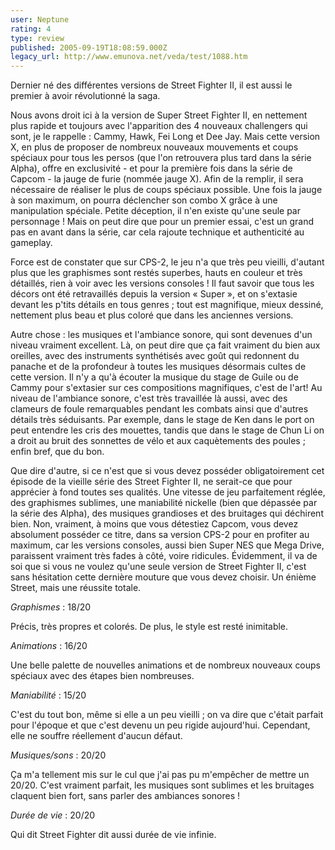```yaml
---
user: Neptune
rating: 4
type: review
published: 2005-09-19T18:08:59.000Z
legacy_url: http://www.emunova.net/veda/test/1088.htm
---
```

Dernier né des différentes versions de Street Fighter II, il est aussi le premier à avoir révolutionné la saga.  

  

Nous avons droit ici à la version de Super Street Fighter II, en nettement plus rapide et toujours avec l'apparition des 4 nouveaux challengers qui sont, je le rappelle : Cammy, Hawk, Fei Long et Dee Jay. Mais cette version X, en plus de proposer de nombreux nouveaux mouvements et coups spéciaux pour tous les persos (que l'on retrouvera plus tard dans la série Alpha), offre en exclusivité - et pour la première fois dans la série de Capcom - la jauge de furie (nommée jauge X). Afin de la remplir, il sera nécessaire de réaliser le plus de coups spéciaux possible. Une fois la jauge à son maximum, on pourra déclencher son combo X grâce à une manipulation spéciale. Petite déception, il n'en existe qu'une seule par personnage ! Mais on peut dire que pour un premier essai, c'est un grand pas en avant dans la série, car cela rajoute technique et authenticité au gameplay.  

  

Force est de constater que sur CPS-2, le jeu n'a que très peu vieilli, d'autant plus que les graphismes sont restés superbes, hauts en couleur et très détaillés, rien à voir avec les versions consoles ! Il faut savoir que tous les décors ont été retravaillés depuis la version « Super », et on s'extasie devant les p'tits détails en tous genres ; tout est magnifique, mieux dessiné, nettement plus beau et plus coloré que dans les anciennes versions.  

  

Autre chose : les musiques et l'ambiance sonore, qui sont devenues d'un niveau vraiment excellent. Là, on peut dire que ça fait vraiment du bien aux oreilles, avec des instruments synthétisés avec goût qui redonnent du panache et de la profondeur à toutes les musiques désormais cultes de cette version. Il n'y a qu'à écouter la musique du stage de Guile ou de Cammy pour s'extasier sur ces compositions magnifiques, c'est de l'art! Au niveau de l'ambiance sonore, c'est très travaillée là aussi, avec des clameurs de foule remarquables pendant les combats ainsi que d'autres détails très séduisants. Par exemple, dans le stage de Ken dans le port on peut entendre les cris des mouettes, tandis que dans le stage de Chun Li on a droit au bruit des sonnettes de vélo et aux caquètements des poules ; enfin bref, que du bon.  

  

Que dire d'autre, si ce n'est que si vous devez posséder obligatoirement cet épisode de la vieille série des Street Fighter II, ne serait-ce que pour apprécier à fond toutes ses qualités. Une vitesse de jeu parfaitement réglée, des graphismes sublimes, une maniabilité nickelle (bien que dépassée par la série des Alpha), des musiques grandioses et des bruitages qui déchirent bien. Non, vraiment, à moins que vous détestiez Capcom, vous devez absolument posséder ce titre, dans sa version CPS-2 pour en profiter au maximum, car les versions consoles, aussi bien Super NES que Mega Drive, paraissent vraiment très fades à côté, voire ridicules. Évidemment, il va de soi que si vous ne voulez qu'une seule version de Street Fighter II, c'est sans hésitation cette dernière mouture que vous devez choisir. Un énième Street, mais une réussite totale.  

  

  

  

_Graphismes_ : 18/20  

Précis, très propres et colorés. De plus, le style est resté inimitable.  

  

_Animations_ : 16/20  

Une belle palette de nouvelles animations et de nombreux nouveaux coups spéciaux avec des étapes bien nombreuses.  

  

_Maniabilité_ : 15/20  

C'est du tout bon, même si elle a un peu vieilli ; on va dire que c'était parfait pour l'époque et que c'est devenu un peu rigide aujourd'hui. Cependant, elle ne souffre réellement d'aucun défaut.  

  

_Musiques/sons_ : 20/20  

Ça m'a tellement mis sur le cul que j'ai pas pu m'empêcher de mettre un 20/20\. C'est vraiment parfait, les musiques sont sublimes et les bruitages claquent bien fort, sans parler des ambiances sonores !  

  

_Durée de vie_ : 20/20  

Qui dit Street Fighter dit aussi durée de vie infinie.
